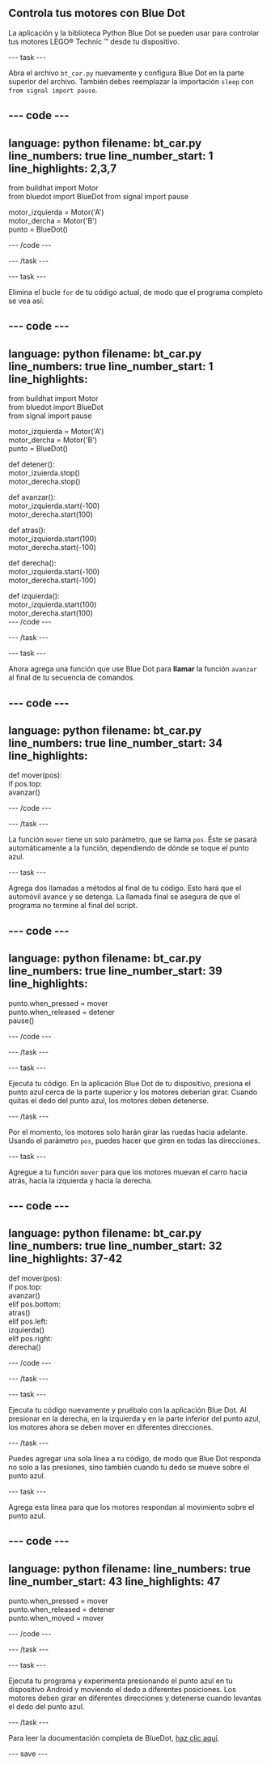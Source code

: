 ## Controla tus motores con Blue Dot

La aplicación y la biblioteca Python Blue Dot se pueden usar para controlar tus motores LEGO® Technic ™ desde tu dispositivo.

--- task ---

Abra el archivo `bt_car.py` nuevamente y configura Blue Dot en la parte superior del archivo. También debes reemplazar la importación `sleep` con `from signal import pause`.

--- code ---
---
language: python 
filename: bt_car.py 
line_numbers: true 
line_number_start: 1
line_highlights: 2,3,7
---

from buildhat import Motor    
from bluedot import BlueDot 
from signal import pause

motor_izquierda = Motor('A')     
motor_dercha = Motor('B')     
punto = BlueDot()

--- /code ---

--- /task ---

--- task ---

Elimina el bucle `for` de tu código actual, de modo que el programa completo se vea así:

--- code ---
---
language: python 
filename: bt_car.py 
line_numbers: true 
line_number_start: 1
line_highlights:
---

from buildhat import Motor    
from bluedot import BlueDot     
from signal import pause

motor_izquierda = Motor('A')     
motor_dercha = Motor('B')     
punto = BlueDot()


def detener():     
    motor_izuierda.stop()     
    motor_derecha.stop()


def avanzar():     
    motor_izquierda.start(-100)     
    motor_derecha.start(100)


def atras():     
    motor_izquierda.start(100)     
    motor_derecha.start(-100)


def derecha():     
    motor_izquierda.start(-100)     
    motor_derecha.start(-100)


def izquierda():     
    motor_izquierda.start(100)     
    motor_derecha.start(100)     
--- /code ---

--- /task ---

--- task ---

Ahora agrega una función que use Blue Dot para **llamar** la función `avanzar` al final de tu secuencia de comandos.

--- code ---
---
language: python 
filename: bt_car.py 
line_numbers: true 
line_number_start: 34
line_highlights:
---

def mover(pos):     
    if pos.top:     
        avanzar()

--- /code ---

--- /task ---

La función `mover` tiene un solo parámetro, que se llama `pos`. Éste se pasará automáticamente a la función, dependiendo de dónde se toque el punto azul.

--- task ---

Agrega dos llamadas a métodos al final de tu código. Esto hará que el automóvil avance y se detenga. La llamada final se asegura de que el programa no termine al final del script.

--- code ---
---
language: python 
filename: bt_car.py 
line_numbers: true 
line_number_start: 39
line_highlights:
---

punto.when_pressed = mover    
punto.when_released = detener   
pause()

--- /code ---

--- /task ---

--- task ---

Ejecuta tu código. En la aplicación Blue Dot de tu dispositivo, presiona el punto azul cerca de la parte superior y los motores deberían girar. Cuando quitas el dedo del punto azul, los motores deben detenerse.

--- /task ---

Por el momento, los motores solo harán girar las ruedas hacia adelante. Usando el parámetro `pos`, puedes hacer que giren en todas las direcciones.

--- task ---

Agregue a tu función `mover` para que los motores muevan el carro hacia atrás, hacia la izquierda y hacia la derecha.

--- code ---
---
language: python 
filename: bt_car.py 
line_numbers: true 
line_number_start: 32
line_highlights: 37-42
---


def mover(pos):    
    if pos.top:    
        avanzar()    
    elif pos.bottom:    
        atras()    
    elif pos.left:    
        izquierda()     
    elif pos.right:    
        derecha()


--- /code ---

--- /task ---

--- task ---

Ejecuta tu código nuevamente y pruébalo con la aplicación Blue Dot. Al presionar en la derecha, en la izquierda y en la parte inferior del punto azul, los motores ahora se deben mover en diferentes direcciones.

--- /task ---

Puedes agregar una sola línea a ru código, de modo que Blue Dot responda no solo a las presiones, sino también cuando tu dedo se mueve sobre el punto azul.

--- task ---

Agrega esta línea para que los motores respondan al movimiento sobre el punto azul.

--- code ---
---
language: python 
filename: 
line_numbers: true 
line_number_start: 43
line_highlights: 47
---


punto.when_pressed = mover    
punto.when_released = detener    
punto.when_moved = mover

--- /code ---

--- /task ---

--- task ---

Ejecuta tu programa y experimenta presionando el punto azul en tu dispositivo Android y moviendo el dedo a diferentes posiciones. Los motores deben girar en diferentes direcciones y detenerse cuando levantas el dedo del punto azul.

--- /task ---

Para leer la documentación completa de BlueDot, [haz clic aquí](https://bluedot.readthedocs.io/es-ES/latest/).

--- save ---
